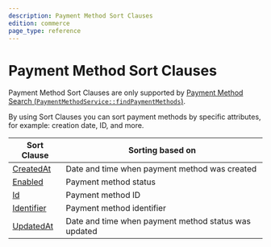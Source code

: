 ```yaml
---
description: Payment Method Sort Clauses
edition: commerce
page_type: reference
---
```



# Payment Method Sort Clauses

Payment Method Sort Clauses are only supported by [Payment Method Search (`PaymentMethodService::findPaymentMethods`)](payment_method_api.md#get-multiple-payment-methods).

By using Sort Clauses you can sort payment methods by specific attributes, for example: creation date, ID, and more.

| Sort Clause | Sorting based on |
|-----|-----|
|[CreatedAt](payment_method_createdat_sort_clause.md)|Date and time when payment method was created|
|[Enabled](payment_method_enabled_sort_clause.md)|Payment method status|
|[Id](payment_method_id_sort_clause.md)|Payment method ID|
|[Identifier](payment_method_identifier_sort_clause.md)|Payment method identifier|
|[UpdatedAt](payment_method_updatedat_sort_clause.md)|Date and time when payment method status was updated|
